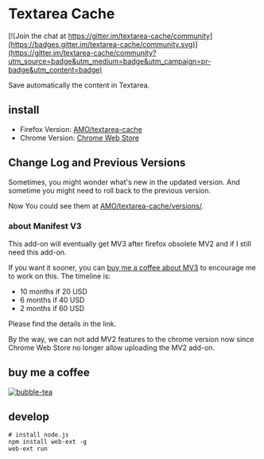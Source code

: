 # Textarea Cache

[![Join the chat at https://gitter.im/textarea-cache/community](https://badges.gitter.im/textarea-cache/community.svg)](https://gitter.im/textarea-cache/community?utm_source=badge&utm_medium=badge&utm_campaign=pr-badge&utm_content=badge)

Save automatically the content in Textarea.

## install

* Firefox Version: [AMO/textarea-cache](https://addons.mozilla.org/firefox/addon/textarea-cache)
* Chrome Version: [Chrome Web Store](https://chrome.google.com/webstore/detail/textarea-cache/chpphekfimlabghbdankokcohcmnbmab)

## Change Log and Previous Versions

Sometimes, you might wonder what's new in the updated version.
And sometime you might need to roll back to the previous version.

Now You could see them at [AMO/textarea-cache/versions/](https://addons.mozilla.org/en-US/firefox/addon/textarea-cache/versions/).

### about Manifest V3
This add-on will eventually get MV3 after firefox obsolete MV2
and if I still need this add-on.

If you want it sooner, you can [buy me a coffee about MV3][bmc]
to encourage me to work on this.
The timeline is:

* 10 months if 20 USD
* 6 months if 40 USD
* 2 months if 60 USD

[bmc]: https://buymeacoffee.com/gholk/textarea-cache-mv3-upgrade

Please find the details in the link.

By the way, we can not add MV2 features to the chrome version now
since Chrome Web Store no longer allow uploading the MV2 add-on.

## buy me a coffee

[![bubble-tea]](https://buymeacoffee.com/gholk)

[bubble-tea]: https://cdn.buymeacoffee.com/buttons/v2/default-yellow.png "buy me a bubble tea"

## develop

```
# install node.js
npm install web-ext -g
web-ext run
```
